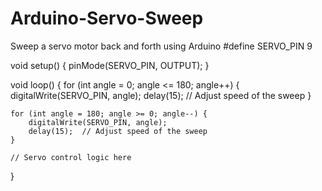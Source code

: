 # Arduino-Servo-Sweep
Sweep a servo motor back and forth using Arduino
#define SERVO_PIN 9

void setup() {
    pinMode(SERVO_PIN, OUTPUT);
}

void loop() {
    for (int angle = 0; angle <= 180; angle++) {
        digitalWrite(SERVO_PIN, angle);
        delay(15);  // Adjust speed of the sweep
    }

    for (int angle = 180; angle >= 0; angle--) {
        digitalWrite(SERVO_PIN, angle);
        delay(15);  // Adjust speed of the sweep
    }

    // Servo control logic here
}
